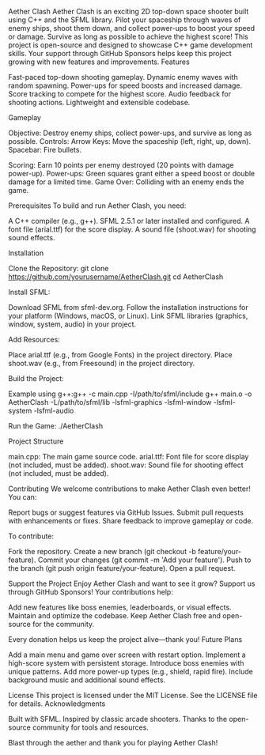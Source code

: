 Aether Clash
Aether Clash is an exciting 2D top-down space shooter built using C++ and the SFML library. Pilot your spaceship through waves of enemy ships, shoot them down, and collect power-ups to boost your speed or damage. Survive as long as possible to achieve the highest score! This project is open-source and designed to showcase C++ game development skills. Your support through GitHub Sponsors helps keep this project growing with new features and improvements.
Features

Fast-paced top-down shooting gameplay.
Dynamic enemy waves with random spawning.
Power-ups for speed boosts and increased damage.
Score tracking to compete for the highest score.
Audio feedback for shooting actions.
Lightweight and extensible codebase.

Gameplay

Objective: Destroy enemy ships, collect power-ups, and survive as long as possible.
Controls:
Arrow Keys: Move the spaceship (left, right, up, down).
Spacebar: Fire bullets.


Scoring: Earn 10 points per enemy destroyed (20 points with damage power-up).
Power-ups: Green squares grant either a speed boost or double damage for a limited time.
Game Over: Colliding with an enemy ends the game.

Prerequisites
To build and run Aether Clash, you need:

A C++ compiler (e.g., g++).
SFML 2.5.1 or later installed and configured.
A font file (arial.ttf) for the score display.
A sound file (shoot.wav) for shooting sound effects.

Installation

Clone the Repository:
git clone https://github.com/yourusername/AetherClash.git
cd AetherClash


Install SFML:

Download SFML from sfml-dev.org.
Follow the installation instructions for your platform (Windows, macOS, or Linux).
Link SFML libraries (graphics, window, system, audio) in your project.


Add Resources:

Place arial.ttf (e.g., from Google Fonts) in the project directory.
Place shoot.wav (e.g., from Freesound) in the project directory.


Build the Project:

Example using g++:g++ -c main.cpp -I/path/to/sfml/include
g++ main.o -o AetherClash -L/path/to/sfml/lib -lsfml-graphics -lsfml-window -lsfml-system -lsfml-audio




Run the Game:
./AetherClash



Project Structure

main.cpp: The main game source code.
arial.ttf: Font file for score display (not included, must be added).
shoot.wav: Sound file for shooting effect (not included, must be added).

Contributing
We welcome contributions to make Aether Clash even better! You can:

Report bugs or suggest features via GitHub Issues.
Submit pull requests with enhancements or fixes.
Share feedback to improve gameplay or code.

To contribute:

Fork the repository.
Create a new branch (git checkout -b feature/your-feature).
Commit your changes (git commit -m 'Add your feature').
Push to the branch (git push origin feature/your-feature).
Open a pull request.

Support the Project
Enjoy Aether Clash and want to see it grow? Support us through GitHub Sponsors! Your contributions help:

Add new features like boss enemies, leaderboards, or visual effects.
Maintain and optimize the codebase.
Keep Aether Clash free and open-source for the community.

Every donation helps us keep the project alive—thank you!
Future Plans

Add a main menu and game over screen with restart option.
Implement a high-score system with persistent storage.
Introduce boss enemies with unique patterns.
Add more power-up types (e.g., shield, rapid fire).
Include background music and additional sound effects.

License
This project is licensed under the MIT License. See the LICENSE file for details.
Acknowledgments

Built with SFML.
Inspired by classic arcade shooters.
Thanks to the open-source community for tools and resources.


Blast through the aether and thank you for playing Aether Clash!
